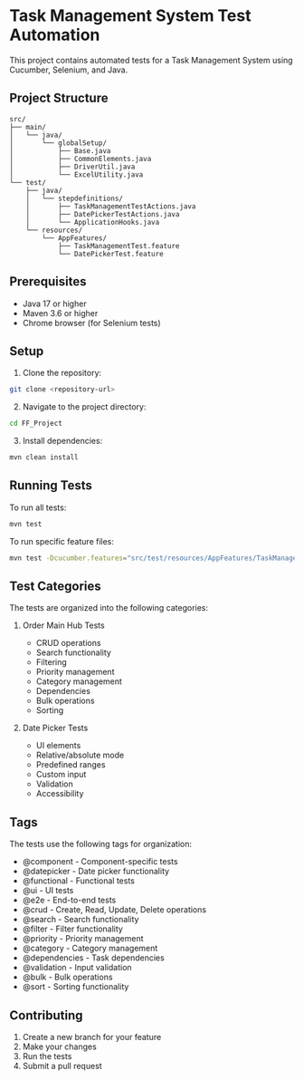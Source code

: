 # Task Management System Test Automation

This project contains automated tests for a Task Management System using Cucumber, Selenium, and Java.

## Project Structure

```
src/
├── main/
│   └── java/
│       └── globalSetup/
│           ├── Base.java
│           ├── CommonElements.java
│           ├── DriverUtil.java
│           └── ExcelUtility.java
└── test/
    ├── java/
    │   └── stepdefinitions/
    │       ├── TaskManagementTestActions.java
    │       ├── DatePickerTestActions.java
    │       └── ApplicationHooks.java
    └── resources/
        └── AppFeatures/
            ├── TaskManagementTest.feature
            └── DatePickerTest.feature
```

## Prerequisites

- Java 17 or higher
- Maven 3.6 or higher
- Chrome browser (for Selenium tests)

## Setup

1. Clone the repository:
```bash
git clone <repository-url>
```

2. Navigate to the project directory:
```bash
cd FF_Project
```

3. Install dependencies:
```bash
mvn clean install
```

## Running Tests

To run all tests:
```bash
mvn test
```

To run specific feature files:
```bash
mvn test -Dcucumber.features="src/test/resources/AppFeatures/TaskManagementTest.feature"
```

## Test Categories

The tests are organized into the following categories:

1. Order Main Hub Tests
   - CRUD operations
   - Search functionality
   - Filtering
   - Priority management
   - Category management
   - Dependencies
   - Bulk operations
   - Sorting

2. Date Picker Tests
   - UI elements
   - Relative/absolute mode
   - Predefined ranges
   - Custom input
   - Validation
   - Accessibility

## Tags

The tests use the following tags for organization:

- @component - Component-specific tests
- @datepicker - Date picker functionality
- @functional - Functional tests
- @ui - UI tests
- @e2e - End-to-end tests
- @crud - Create, Read, Update, Delete operations
- @search - Search functionality
- @filter - Filter functionality
- @priority - Priority management
- @category - Category management
- @dependencies - Task dependencies
- @validation - Input validation
- @bulk - Bulk operations
- @sort - Sorting functionality

## Contributing

1. Create a new branch for your feature
2. Make your changes
3. Run the tests
4. Submit a pull request
